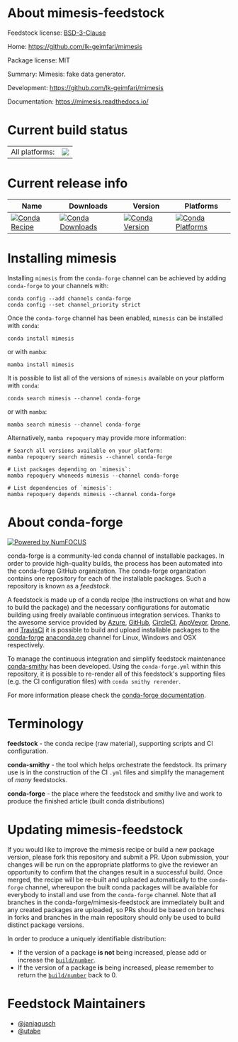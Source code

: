 About mimesis-feedstock
=======================

Feedstock license: [BSD-3-Clause](https://github.com/conda-forge/mimesis-feedstock/blob/main/LICENSE.txt)

Home: https://github.com/lk-geimfari/mimesis

Package license: MIT

Summary: Mimesis: fake data generator.

Development: https://github.com/lk-geimfari/mimesis

Documentation: https://mimesis.readthedocs.io/

Current build status
====================


<table><tr><td>All platforms:</td>
    <td>
      <a href="https://dev.azure.com/conda-forge/feedstock-builds/_build/latest?definitionId=10263&branchName=main">
        <img src="https://dev.azure.com/conda-forge/feedstock-builds/_apis/build/status/mimesis-feedstock?branchName=main">
      </a>
    </td>
  </tr>
</table>

Current release info
====================

| Name | Downloads | Version | Platforms |
| --- | --- | --- | --- |
| [![Conda Recipe](https://img.shields.io/badge/recipe-mimesis-green.svg)](https://anaconda.org/conda-forge/mimesis) | [![Conda Downloads](https://img.shields.io/conda/dn/conda-forge/mimesis.svg)](https://anaconda.org/conda-forge/mimesis) | [![Conda Version](https://img.shields.io/conda/vn/conda-forge/mimesis.svg)](https://anaconda.org/conda-forge/mimesis) | [![Conda Platforms](https://img.shields.io/conda/pn/conda-forge/mimesis.svg)](https://anaconda.org/conda-forge/mimesis) |

Installing mimesis
==================

Installing `mimesis` from the `conda-forge` channel can be achieved by adding `conda-forge` to your channels with:

```
conda config --add channels conda-forge
conda config --set channel_priority strict
```

Once the `conda-forge` channel has been enabled, `mimesis` can be installed with `conda`:

```
conda install mimesis
```

or with `mamba`:

```
mamba install mimesis
```

It is possible to list all of the versions of `mimesis` available on your platform with `conda`:

```
conda search mimesis --channel conda-forge
```

or with `mamba`:

```
mamba search mimesis --channel conda-forge
```

Alternatively, `mamba repoquery` may provide more information:

```
# Search all versions available on your platform:
mamba repoquery search mimesis --channel conda-forge

# List packages depending on `mimesis`:
mamba repoquery whoneeds mimesis --channel conda-forge

# List dependencies of `mimesis`:
mamba repoquery depends mimesis --channel conda-forge
```


About conda-forge
=================

[![Powered by
NumFOCUS](https://img.shields.io/badge/powered%20by-NumFOCUS-orange.svg?style=flat&colorA=E1523D&colorB=007D8A)](https://numfocus.org)

conda-forge is a community-led conda channel of installable packages.
In order to provide high-quality builds, the process has been automated into the
conda-forge GitHub organization. The conda-forge organization contains one repository
for each of the installable packages. Such a repository is known as a *feedstock*.

A feedstock is made up of a conda recipe (the instructions on what and how to build
the package) and the necessary configurations for automatic building using freely
available continuous integration services. Thanks to the awesome service provided by
[Azure](https://azure.microsoft.com/en-us/services/devops/), [GitHub](https://github.com/),
[CircleCI](https://circleci.com/), [AppVeyor](https://www.appveyor.com/),
[Drone](https://cloud.drone.io/welcome), and [TravisCI](https://travis-ci.com/)
it is possible to build and upload installable packages to the
[conda-forge](https://anaconda.org/conda-forge) [anaconda.org](https://anaconda.org/)
channel for Linux, Windows and OSX respectively.

To manage the continuous integration and simplify feedstock maintenance
[conda-smithy](https://github.com/conda-forge/conda-smithy) has been developed.
Using the ``conda-forge.yml`` within this repository, it is possible to re-render all of
this feedstock's supporting files (e.g. the CI configuration files) with ``conda smithy rerender``.

For more information please check the [conda-forge documentation](https://conda-forge.org/docs/).

Terminology
===========

**feedstock** - the conda recipe (raw material), supporting scripts and CI configuration.

**conda-smithy** - the tool which helps orchestrate the feedstock.
                   Its primary use is in the construction of the CI ``.yml`` files
                   and simplify the management of *many* feedstocks.

**conda-forge** - the place where the feedstock and smithy live and work to
                  produce the finished article (built conda distributions)


Updating mimesis-feedstock
==========================

If you would like to improve the mimesis recipe or build a new
package version, please fork this repository and submit a PR. Upon submission,
your changes will be run on the appropriate platforms to give the reviewer an
opportunity to confirm that the changes result in a successful build. Once
merged, the recipe will be re-built and uploaded automatically to the
`conda-forge` channel, whereupon the built conda packages will be available for
everybody to install and use from the `conda-forge` channel.
Note that all branches in the conda-forge/mimesis-feedstock are
immediately built and any created packages are uploaded, so PRs should be based
on branches in forks and branches in the main repository should only be used to
build distinct package versions.

In order to produce a uniquely identifiable distribution:
 * If the version of a package **is not** being increased, please add or increase
   the [``build/number``](https://docs.conda.io/projects/conda-build/en/latest/resources/define-metadata.html#build-number-and-string).
 * If the version of a package **is** being increased, please remember to return
   the [``build/number``](https://docs.conda.io/projects/conda-build/en/latest/resources/define-metadata.html#build-number-and-string)
   back to 0.

Feedstock Maintainers
=====================

* [@janjagusch](https://github.com/janjagusch/)
* [@utabe](https://github.com/utabe/)

